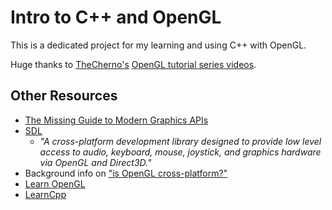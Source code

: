 # Intro to C++ and OpenGL

This is a dedicated project for my learning and using C++ with OpenGL.

Huge thanks to [TheCherno's](https://www.youtube.com/channel/UCQ-W1KE9EYfdxhL6S4twUNw) [OpenGL tutorial series videos](https://www.youtube.com/watch?v=W3gAzLwfIP0&list=PLlrATfBNZ98foTJPJ_Ev03o2oq3-GGOS2&index=1).

## Other Resources

- [The Missing Guide to Modern Graphics APIs](https://blog.mecheye.net/2020/06/modern-graphics-apis-1-intro/)
- [SDL](http://libsdl.org/)
  - _"A cross-platform development library designed to provide low level access to audio, keyboard, mouse, joystick, and graphics hardware via OpenGL and Direct3D."_
- Background info on ["is OpenGL cross-platform?"](https://stackoverflow.com/questions/14007802/is-opengl-cross-platform-if-not-how-a-game-be-ported)
- [Learn OpenGL](https://learnopengl.com/Introduction)
- [LearnCpp](https://www.learncpp.com/)
